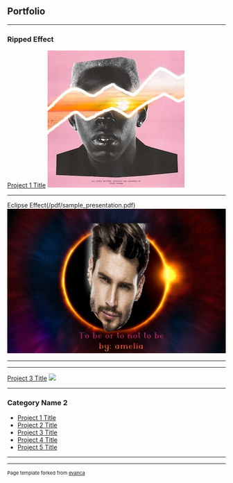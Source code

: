 ## Portfolio

---

###  Ripped Effect

[Project 1 Title](/sample_page)
<img src="images/tylerthecreator.jpg?raw=true"/>

---
Eclipse Effect(/pdf/sample_presentation.pdf)
<img src="images/eclipse-1492818_1280.jpg?raw=true"/>

---
---
[Project 3 Title](http://example.com/)
<img src="images/![stevengalaxycat](https://user-images.githubusercontent.com/104387243/168662368-df885fc8-0022-4577-8a74-e686f36bb188.JPEG)?raw=true"/>

---

### Category Name 2

- [Project 1 Title](http://example.com/)
- [Project 2 Title](http://example.com/)
- [Project 3 Title](http://example.com/)
- [Project 4 Title](http://example.com/)
- [Project 5 Title](http://example.com/)

---




---
<p style="font-size:11px">Page template forked from <a href="https://github.com/evanca/quick-portfolio">evanca</a></p>
<!-- Remove above link if you don't want to attibute -->
